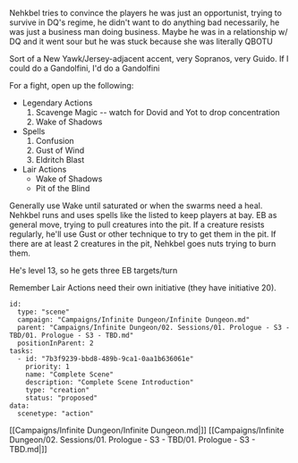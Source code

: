 Nehkbel tries to convince the players he was just an opportunist, trying to survive in DQ's regime, he didn't want to do anything bad necessarily, he was just a business man doing business. Maybe he was in a relationship w/ DQ and it went sour but he was stuck because she was literally QBOTU

Sort of a New Yawk/Jersey-adjacent accent, very Sopranos, very Guido. If I could do a Gandolfini, I'd do a Gandolfini


For a fight, open up the following:

- Legendary Actions
	1. Scavenge Magic -- watch for Dovid and Yot to drop concentration
	2. Wake of Shadows
- Spells
	1. Confusion
	2. Gust of Wind
	3. Eldritch Blast
- Lair Actions
	- Wake of Shadows
	- Pit of the Blind

Generally use Wake until saturated or when the swarms need a heal. Nehkbel runs and uses spells like the listed to keep players at bay. EB as general move, trying to pull creatures into the pit. If a creature resists regularly, he'll use Gust or other technique to try to get them in the pit. If there are at least 2 creatures in the pit, Nehkbel goes nuts trying to burn them.

He's level 13, so he gets three EB targets/turn

Remember Lair Actions need their own initiative (they have initiative 20).

```RpgManager4
id: 
  type: "scene"
  campaign: "Campaigns/Infinite Dungeon/Infinite Dungeon.md"
  parent: "Campaigns/Infinite Dungeon/02. Sessions/01. Prologue - S3 - TBD/01. Prologue - S3 - TBD.md"
  positionInParent: 2
tasks: 
  - id: "7b3f9239-bbd8-489b-9ca1-0aa1b636061e"
    priority: 1
    name: "Complete Scene"
    description: "Complete Scene Introduction"
    type: "creation"
    status: "proposed"
data: 
  scenetype: "action"
```

[[Campaigns/Infinite Dungeon/Infinite Dungeon.md|]]
[[Campaigns/Infinite Dungeon/02. Sessions/01. Prologue - S3 - TBD/01. Prologue - S3 - TBD.md|]]